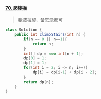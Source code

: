 #### [70. 爬楼梯](https://leetcode-cn.com/problems/climbing-stairs/)

> 斐波拉契，备忘录都可

```java
class Solution {
    public int climbStairs(int n) {
        if(n == 0 || n==1){
            return n;
        }
        int[] dp = new int[n + 1];
        dp[0] = 1;
        dp[1] = 1;
        for(int i = 2; i <= n; i++){
            dp[i] = dp[i-1] + dp[i - 2];
        }
        return dp[n];
    }
}
```

